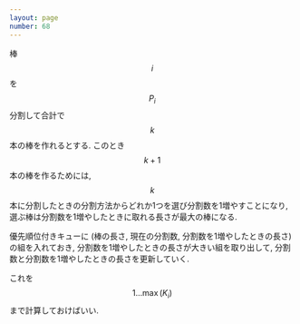 ```yaml
---
layout: page
number: 68
---
```

棒 $$ i $$ を $$ P_i $$ 分割して合計で $$ k $$ 本の棒を作れるとする. このとき $$ k + 1 $$ 本の棒を作るためには, $$ k $$ 本に分割したときの分割方法からどれか1つを選び分割数を1増やすことになり, 選ぶ棒は分割数を1増やしたときに取れる長さが最大の棒になる.

優先順位付きキューに (棒の長さ, 現在の分割数, 分割数を1増やしたときの長さ) の組を入れておき, 分割数を1増やしたときの長さが大きい組を取り出して, 分割数と分割数を1増やしたときの長さを更新していく.

これを $$ 1 \dots \max(K_i) $$ まで計算しておけばいい.
